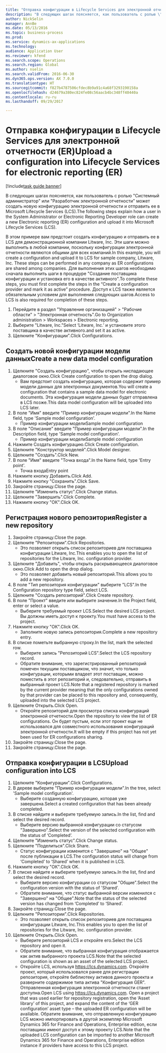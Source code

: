 ```yaml
--- 
title: "Отправка конфигурации в Lifecycle Services для электронной отчетности (ER)"
description: "В следующих шагах поясняется, как пользователь с ролью \"Системный администратор\" или \"Разработчик электронной отчетности\" может создать новую конфигурацию электронной отчетности и отправить ее в Microsoft Lifecycle Services (LCS)."
author: NickSelin
manager: AnnBe
ms.date: 05/13/2016
ms.topic: business-process
ms.prod: 
ms.service: dynamics-ax-applications
ms.technology: 
audience: Application User
ms.reviewer: kfend
ms.search.scope: Operations
ms.search.region: Global
ms.author: nselin
ms.search.validFrom: 2016-06-30
ms.dyn365.ops.version: AX 7.0.0
ms.translationtype: HT
ms.sourcegitcommit: f827b4787506cfdec8b9a91c4a68f3293190158a
ms.openlocfilehash: d24679a380ec824fe08c56aacb4bc348ff40440a
ms.contentlocale: ru-ru
ms.lasthandoff: 09/29/2017

---
```

# <a name="upload-a-configuration-into-lifecycle-services-for-electronic-reporting-er"></a><span data-ttu-id="a4f65-103">Отправка конфигурации в Lifecycle Services для электронной отчетности (ER)</span><span class="sxs-lookup"><span data-stu-id="a4f65-103">Upload a configuration into Lifecycle Services for electronic reporting (ER)</span></span>

[!include[task guide banner](../../includes/task-guide-banner.md)]

<span data-ttu-id="a4f65-104">В следующих шагах поясняется, как пользователь с ролью "Системный администратор" или "Разработчик электронной отчетности" может создать новую конфигурацию электронной отчетности и отправить ее в Microsoft Lifecycle Services (LCS).</span><span class="sxs-lookup"><span data-stu-id="a4f65-104">The following steps explain how a user in the System Administrator or Electronic Reporting Developer role can create a new Electronic reporting (ER) configuration and upload it into Microsoft Lifecycle Services (LCS).</span></span>

<span data-ttu-id="a4f65-105">В этом примере вам предстоит создать конфигурацию и отправить ее в LCS для демонстрационной компании Litware, Inc. Эти шаги можно выполнить в любой компании, поскольку конфигурации электронной отчетности являются общими для всех компаний.</span><span class="sxs-lookup"><span data-stu-id="a4f65-105">In this example, you will create a configuration and upload it to LCS for sample company, Litware, Inc. These steps can be performed in any company as ER configurations are shared among companies.</span></span> <span data-ttu-id="a4f65-106">Для выполнения этих шагов необходимо сначала выполнить шаги в процедуре "Создание поставщика конфигурации и установка его в качестве активного".</span><span class="sxs-lookup"><span data-stu-id="a4f65-106">To complete these steps, you must first complete the steps in the “Create a configuration provider and mark it as active” procedure.</span></span> <span data-ttu-id="a4f65-107">Доступ к LCS также является обязательным условием для выполнения следующих шагов.</span><span class="sxs-lookup"><span data-stu-id="a4f65-107">Access to LCS is also required for completion of these steps.</span></span>

1. <span data-ttu-id="a4f65-108">Перейдите в раздел "Управление организацией" > "Рабочие области" > "Электронная отчетность".</span><span class="sxs-lookup"><span data-stu-id="a4f65-108">Go to Organization administration > Workspaces > Electronic reporting.</span></span>
2. <span data-ttu-id="a4f65-109">Выберите "Litware, Inc."</span><span class="sxs-lookup"><span data-stu-id="a4f65-109">Select ‘Litware, Inc.’</span></span> <span data-ttu-id="a4f65-110">и установите этого поставщика в качестве активного.</span><span class="sxs-lookup"><span data-stu-id="a4f65-110">and set it as active.</span></span>
3. <span data-ttu-id="a4f65-111">Щелкните "Конфигурации".</span><span class="sxs-lookup"><span data-stu-id="a4f65-111">Click Configurations.</span></span>

## <a name="create-a-new-data-model-configuration"></a><span data-ttu-id="a4f65-112">Создать новой конфигурации модели данных</span><span class="sxs-lookup"><span data-stu-id="a4f65-112">Create a new data model configuration</span></span>
1. <span data-ttu-id="a4f65-113">Щелкните "Создать конфигурацию", чтобы открыть ниспадающее диалоговое окно.</span><span class="sxs-lookup"><span data-stu-id="a4f65-113">Click Create configuration to open the drop dialog.</span></span>
    * <span data-ttu-id="a4f65-114">Вам предстоит создать конфигурацию, которая содержит пример модели данных для электронных документов.</span><span class="sxs-lookup"><span data-stu-id="a4f65-114">You will create a configuration that contains a sample data model for electronic documents.</span></span> <span data-ttu-id="a4f65-115">Эта конфигурация модели данных будет отправлена в LCS позже.</span><span class="sxs-lookup"><span data-stu-id="a4f65-115">This data model configuration will be uploaded into LCS later.</span></span>  
2. <span data-ttu-id="a4f65-116">В поле "Имя" введите "Пример конфигурации модели".</span><span class="sxs-lookup"><span data-stu-id="a4f65-116">In the Name field, type 'Sample model configuration'.</span></span>
    * <span data-ttu-id="a4f65-117">Пример конфигурации модели</span><span class="sxs-lookup"><span data-stu-id="a4f65-117">Sample model configuration</span></span>  
3. <span data-ttu-id="a4f65-118">В поле "Описание" введите "Пример конфигурации модели".</span><span class="sxs-lookup"><span data-stu-id="a4f65-118">In the Description field, type 'Sample model configuration'.</span></span>
    * <span data-ttu-id="a4f65-119">Пример конфигурации модели</span><span class="sxs-lookup"><span data-stu-id="a4f65-119">Sample model configuration</span></span>  
4. <span data-ttu-id="a4f65-120">Нажмите Создать конфигурацию.</span><span class="sxs-lookup"><span data-stu-id="a4f65-120">Click Create configuration.</span></span>
5. <span data-ttu-id="a4f65-121">Щелкните "Конструктор моделей".</span><span class="sxs-lookup"><span data-stu-id="a4f65-121">Click Model designer.</span></span>
6. <span data-ttu-id="a4f65-122">Щелкните "Создать".</span><span class="sxs-lookup"><span data-stu-id="a4f65-122">Click New.</span></span>
7. <span data-ttu-id="a4f65-123">В поле "Имя" введите "Точка входа".</span><span class="sxs-lookup"><span data-stu-id="a4f65-123">In the Name field, type 'Entry point'.</span></span>
    * <span data-ttu-id="a4f65-124">Точка входа</span><span class="sxs-lookup"><span data-stu-id="a4f65-124">Entry point</span></span>  
8. <span data-ttu-id="a4f65-125">Нажмите кнопку Добавить.</span><span class="sxs-lookup"><span data-stu-id="a4f65-125">Click Add.</span></span>
9. <span data-ttu-id="a4f65-126">Нажмите кнопку "Сохранить".</span><span class="sxs-lookup"><span data-stu-id="a4f65-126">Click Save.</span></span>
10. <span data-ttu-id="a4f65-127">Закройте страницу.</span><span class="sxs-lookup"><span data-stu-id="a4f65-127">Close the page.</span></span>
11. <span data-ttu-id="a4f65-128">Щелкните "Изменить статус".</span><span class="sxs-lookup"><span data-stu-id="a4f65-128">Click Change status.</span></span>
12. <span data-ttu-id="a4f65-129">Щелкните "Завершить".</span><span class="sxs-lookup"><span data-stu-id="a4f65-129">Click Complete.</span></span>
13. <span data-ttu-id="a4f65-130">Нажмите кнопку "OК".</span><span class="sxs-lookup"><span data-stu-id="a4f65-130">Click OK.</span></span>

## <a name="register-a-new--repository"></a><span data-ttu-id="a4f65-131">Регистрация нового репозитория</span><span class="sxs-lookup"><span data-stu-id="a4f65-131">Register a new  repository</span></span>
1. <span data-ttu-id="a4f65-132">Закройте страницу.</span><span class="sxs-lookup"><span data-stu-id="a4f65-132">Close the page.</span></span>
2. <span data-ttu-id="a4f65-133">Щелкните "Репозитории".</span><span class="sxs-lookup"><span data-stu-id="a4f65-133">Click Repositories.</span></span>
    * <span data-ttu-id="a4f65-134">Это позволяет открыть список репозиториев для поставщика конфигурации Litware, Inc.</span><span class="sxs-lookup"><span data-stu-id="a4f65-134">This enables you to open the list of repositories for the Litware, Inc. configuration provider.</span></span>  
3. <span data-ttu-id="a4f65-135">Щелкните "Добавить", чтобы открыть раскрывающееся диалоговое окно.</span><span class="sxs-lookup"><span data-stu-id="a4f65-135">Click Add to open the drop dialog.</span></span>
    * <span data-ttu-id="a4f65-136">Это позволяет добавить новый репозиторий.</span><span class="sxs-lookup"><span data-stu-id="a4f65-136">This allows you to add a new repository.</span></span>  
4. <span data-ttu-id="a4f65-137">В поле "Тип репозитория конфигурации" выберите "LCS".</span><span class="sxs-lookup"><span data-stu-id="a4f65-137">In the Configuration repository type field, select LCS.</span></span>
5. <span data-ttu-id="a4f65-138">Щелкните "Создать репозиторий".</span><span class="sxs-lookup"><span data-stu-id="a4f65-138">Click Create repository.</span></span>
6. <span data-ttu-id="a4f65-139">В поле "Проект" введите или выберите значение.</span><span class="sxs-lookup"><span data-stu-id="a4f65-139">In the Project field, enter or select a value.</span></span>
    * <span data-ttu-id="a4f65-140">Выберите требуемый проект LCS.</span><span class="sxs-lookup"><span data-stu-id="a4f65-140">Select the desired LCS project.</span></span> <span data-ttu-id="a4f65-141">Вы должны иметь доступ к проекту.</span><span class="sxs-lookup"><span data-stu-id="a4f65-141">You must have access to the project.</span></span>  
7. <span data-ttu-id="a4f65-142">Нажмите кнопку "OК".</span><span class="sxs-lookup"><span data-stu-id="a4f65-142">Click OK.</span></span>
    * <span data-ttu-id="a4f65-143">Заполните новую запись репозитория.</span><span class="sxs-lookup"><span data-stu-id="a4f65-143">Complete a new repository entry.</span></span>  
8. <span data-ttu-id="a4f65-144">В списке пометьте выбранную строку.</span><span class="sxs-lookup"><span data-stu-id="a4f65-144">In the list, mark the selected row.</span></span>
    * <span data-ttu-id="a4f65-145">Выберите запись "Репозиторий LCS".</span><span class="sxs-lookup"><span data-stu-id="a4f65-145">Select the LCS repository record.</span></span>  
    * <span data-ttu-id="a4f65-146">Обратите внимание, что зарегистрированный репозиторий помечен текущим поставщиком, что значит, что только конфигурации, которыми владеет этот поставщик, можно поместить в этот репозиторий и, следовательно, отправить в выбранный проект LCS.</span><span class="sxs-lookup"><span data-stu-id="a4f65-146">Note that a registered repository is marked by the current provider meaning that the only configurations owned by that provider can be placed to this repository and, consequently, uploaded into the selected LCS project.</span></span>  
9. <span data-ttu-id="a4f65-147">Щелкните Открыть.</span><span class="sxs-lookup"><span data-stu-id="a4f65-147">Click Open.</span></span>
    * <span data-ttu-id="a4f65-148">Откройте репозиторий для просмотра списка конфигураций электронной отчетности.</span><span class="sxs-lookup"><span data-stu-id="a4f65-148">Open the repository to view the list of ER configurations.</span></span> <span data-ttu-id="a4f65-149">Он будет пустым, если этот проект еще не использовался для совместного использования конфигураций электронной отчетности.</span><span class="sxs-lookup"><span data-stu-id="a4f65-149">It will be empty if this project has not yet been used for ER configurations sharing.</span></span>  
10. <span data-ttu-id="a4f65-150">Закройте страницу.</span><span class="sxs-lookup"><span data-stu-id="a4f65-150">Close the page.</span></span>
11. <span data-ttu-id="a4f65-151">Закройте страницу.</span><span class="sxs-lookup"><span data-stu-id="a4f65-151">Close the page.</span></span>

## <a name="upload-configuration-into-lcs"></a><span data-ttu-id="a4f65-152">Отправка конфигурации в LCS</span><span class="sxs-lookup"><span data-stu-id="a4f65-152">Upload configuration into LCS</span></span>
1. <span data-ttu-id="a4f65-153">Щелкните "Конфигурации".</span><span class="sxs-lookup"><span data-stu-id="a4f65-153">Click Configurations.</span></span>
2. <span data-ttu-id="a4f65-154">В дереве выберите "Пример конфигурации модели".</span><span class="sxs-lookup"><span data-stu-id="a4f65-154">In the tree, select 'Sample model configuration'.</span></span>
    * <span data-ttu-id="a4f65-155">Выберите созданную конфигурацию, которая уже завершена.</span><span class="sxs-lookup"><span data-stu-id="a4f65-155">Select a created configuration that has been already completed.</span></span>  
3. <span data-ttu-id="a4f65-156">В списке найдите и выберите требуемую запись.</span><span class="sxs-lookup"><span data-stu-id="a4f65-156">In the list, find and select the desired record.</span></span>
    * <span data-ttu-id="a4f65-157">Выберите версию выбранной конфигурации со статусом "Завершено".</span><span class="sxs-lookup"><span data-stu-id="a4f65-157">Select the version of the selected configuration with the status of ‘Completed’.</span></span>  
4. <span data-ttu-id="a4f65-158">Щелкните "Изменить статус".</span><span class="sxs-lookup"><span data-stu-id="a4f65-158">Click Change status.</span></span>
5. <span data-ttu-id="a4f65-159">Щелкните "Поделиться".</span><span class="sxs-lookup"><span data-stu-id="a4f65-159">Click Share.</span></span>
    * <span data-ttu-id="a4f65-160">Статус конфигурации изменится с "Завершено" на "Общее" после публикации в LCS.</span><span class="sxs-lookup"><span data-stu-id="a4f65-160">The configuration status will change from ‘Completed’ to ‘Shared’ when it is published in LCS.</span></span>  
6. <span data-ttu-id="a4f65-161">Нажмите кнопку "OК".</span><span class="sxs-lookup"><span data-stu-id="a4f65-161">Click OK.</span></span>
7. <span data-ttu-id="a4f65-162">В списке найдите и выберите требуемую запись.</span><span class="sxs-lookup"><span data-stu-id="a4f65-162">In the list, find and select the desired record.</span></span>
    * <span data-ttu-id="a4f65-163">Выберите версию конфигурации со статусом "Общие".</span><span class="sxs-lookup"><span data-stu-id="a4f65-163">Select the configuration version with the status of 'Shared'.</span></span>  
    * <span data-ttu-id="a4f65-164">Обратите внимание, что статус выбранной версии изменился с "Завершено" на "Общее".</span><span class="sxs-lookup"><span data-stu-id="a4f65-164">Note that the status of the selected version has changed from ‘Completed’ to ‘Shared’.</span></span>  
8. <span data-ttu-id="a4f65-165">Закройте страницу.</span><span class="sxs-lookup"><span data-stu-id="a4f65-165">Close the page.</span></span>
9. <span data-ttu-id="a4f65-166">Щелкните "Репозитории".</span><span class="sxs-lookup"><span data-stu-id="a4f65-166">Click Repositories.</span></span>
    * <span data-ttu-id="a4f65-167">Это позволяет открыть список репозиториев для поставщика конфигурации Litware, Inc.</span><span class="sxs-lookup"><span data-stu-id="a4f65-167">This enables you to open the list of repositories for the Litware, Inc. configuration provider.</span></span>  
10. <span data-ttu-id="a4f65-168">Щелкните Открыть.</span><span class="sxs-lookup"><span data-stu-id="a4f65-168">Click Open.</span></span>
    * <span data-ttu-id="a4f65-169">Выберите репозиторий LCS и откройте его.</span><span class="sxs-lookup"><span data-stu-id="a4f65-169">Select the LCS repository and open it.</span></span>  
    * <span data-ttu-id="a4f65-170">Обратите внимание, что выбранная конфигурация отображается как актив выбранного проекта LCS.</span><span class="sxs-lookup"><span data-stu-id="a4f65-170">Note that the selected configuration is shown as an asset of the selected LCS project.</span></span>  
    * <span data-ttu-id="a4f65-171">Откройте LCS, используя https://lcs.dynamics.com. Откройте проект, который использовался ранее для регистрации репозитория, откройте библиотеку активов данного проекта и разверните содержимое типа актива "Конфигурация GER". Отправленная конфигурация электронной отчетности станет доступна.</span><span class="sxs-lookup"><span data-stu-id="a4f65-171">Open LCS using https://lcs.dynamics.com. Open a project that was used earlier for repository registration, open the ‘Asset library’ of this project, and expand the content of the ‘GER configuration’ asset type – the uploaded ER configuration will be available.</span></span> <span data-ttu-id="a4f65-172">Обратите внимание, что отправленную конфигурацию LCS можно импортировать в другой экземпляр Microsoft Dynamics 365 for Finance and Operations, Enterprise edition, если поставщики имеют доступ к этому проекту LCS.</span><span class="sxs-lookup"><span data-stu-id="a4f65-172">Note that the uploaded LCS configuration can be imported to another Microsoft Dynamics 365 for Finance and Operations, Enterprise edition instance if providers have access to this LCS project.</span></span>  



